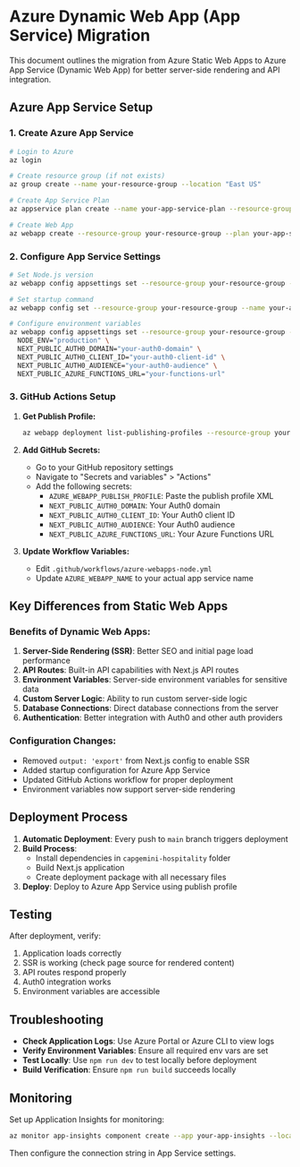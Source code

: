 # Azure Dynamic Web App (App Service) Migration

This document outlines the migration from Azure Static Web Apps to Azure App Service (Dynamic Web App) for better server-side rendering and API integration.

## Azure App Service Setup

### 1. Create Azure App Service

```bash
# Login to Azure
az login

# Create resource group (if not exists)
az group create --name your-resource-group --location "East US"

# Create App Service Plan
az appservice plan create --name your-app-service-plan --resource-group your-resource-group --sku B1 --is-linux

# Create Web App
az webapp create --resource-group your-resource-group --plan your-app-service-plan --name your-app-name --runtime "NODE:20-lts"
```

### 2. Configure App Service Settings

```bash
# Set Node.js version
az webapp config appsettings set --resource-group your-resource-group --name your-app-name --settings WEBSITE_NODE_DEFAULT_VERSION="~20"

# Set startup command
az webapp config set --resource-group your-resource-group --name your-app-name --startup-file "npm start"

# Configure environment variables
az webapp config appsettings set --resource-group your-resource-group --name your-app-name --settings \
  NODE_ENV="production" \
  NEXT_PUBLIC_AUTH0_DOMAIN="your-auth0-domain" \
  NEXT_PUBLIC_AUTH0_CLIENT_ID="your-auth0-client-id" \
  NEXT_PUBLIC_AUTH0_AUDIENCE="your-auth0-audience" \
  NEXT_PUBLIC_AZURE_FUNCTIONS_URL="your-functions-url"
```

### 3. GitHub Actions Setup

1. **Get Publish Profile:**
   ```bash
   az webapp deployment list-publishing-profiles --resource-group your-resource-group --name your-app-name --xml
   ```

2. **Add GitHub Secrets:**
   - Go to your GitHub repository settings
   - Navigate to "Secrets and variables" > "Actions"
   - Add the following secrets:
     - `AZURE_WEBAPP_PUBLISH_PROFILE`: Paste the publish profile XML
     - `NEXT_PUBLIC_AUTH0_DOMAIN`: Your Auth0 domain
     - `NEXT_PUBLIC_AUTH0_CLIENT_ID`: Your Auth0 client ID
     - `NEXT_PUBLIC_AUTH0_AUDIENCE`: Your Auth0 audience
     - `NEXT_PUBLIC_AZURE_FUNCTIONS_URL`: Your Azure Functions URL

3. **Update Workflow Variables:**
   - Edit `.github/workflows/azure-webapps-node.yml`
   - Update `AZURE_WEBAPP_NAME` to your actual app service name

## Key Differences from Static Web Apps

### Benefits of Dynamic Web Apps:
1. **Server-Side Rendering (SSR)**: Better SEO and initial page load performance
2. **API Routes**: Built-in API capabilities with Next.js API routes
3. **Environment Variables**: Server-side environment variables for sensitive data
4. **Custom Server Logic**: Ability to run custom server-side logic
5. **Database Connections**: Direct database connections from the server
6. **Authentication**: Better integration with Auth0 and other auth providers

### Configuration Changes:
- Removed `output: 'export'` from Next.js config to enable SSR
- Added startup configuration for Azure App Service
- Updated GitHub Actions workflow for proper deployment
- Environment variables now support server-side rendering

## Deployment Process

1. **Automatic Deployment**: Every push to `main` branch triggers deployment
2. **Build Process**: 
   - Install dependencies in `capgemini-hospitality` folder
   - Build Next.js application
   - Create deployment package with all necessary files
3. **Deploy**: Deploy to Azure App Service using publish profile

## Testing

After deployment, verify:
1. Application loads correctly
2. SSR is working (check page source for rendered content)
3. API routes respond properly
4. Auth0 integration works
5. Environment variables are accessible

## Troubleshooting

- **Check Application Logs**: Use Azure Portal or Azure CLI to view logs
- **Verify Environment Variables**: Ensure all required env vars are set
- **Test Locally**: Use `npm run dev` to test locally before deployment
- **Build Verification**: Ensure `npm run build` succeeds locally

## Monitoring

Set up Application Insights for monitoring:
```bash
az monitor app-insights component create --app your-app-insights --location "East US" --resource-group your-resource-group
```

Then configure the connection string in App Service settings.